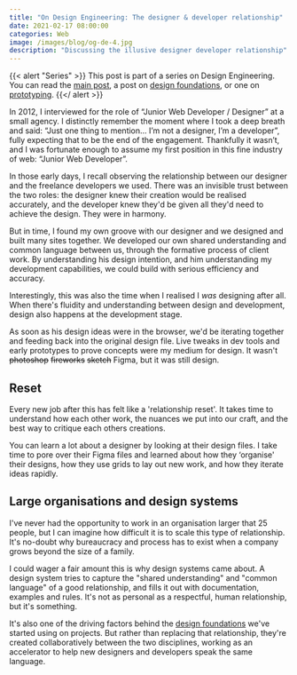```yaml
---
title: "On Design Engineering: The designer & developer relationship"
date: 2021-02-17 08:00:00
categories: Web
image: /images/blog/og-de-4.jpg
description: "Discussing the illusive designer developer relationship"
---
```


{{< alert "Series" >}}
This post is part of a series on Design Engineering. You can read the [main post](/blog/i-think-im-a-design-engineer), a post on [design foundations](/blog/design-foundations), or one on [prototyping](/blog/prototyping/).
{{</ alert >}}

In 2012, I interviewed for the role of “Junior Web Developer / Designer” at a small agency. I distinctly remember the moment where I took a deep breath and said: “Just one thing to mention… I’m not a designer, I’m a developer”, fully expecting that to be the end of the engagement. Thankfully it wasn’t, and I was fortunate enough to assume my first position in this fine industry of web: “Junior Web Developer”.

In those early days, I recall observing the relationship between our designer and the freelance developers we used. There was an invisible trust between the two roles: the designer knew their creation would be realised accurately, and the developer knew they'd be given all they'd need to achieve the design. They were in harmony.

But in time, I found my own groove with our designer and we designed and built many sites together. We developed our own shared understanding and common language between us, through the formative process of client work. By understanding his design intention, and him understanding my development capabilities, we could build with serious efficiency and accuracy.

Interestingly, this was also the time when I realised I *was* designing after all. When there's fluidity and understanding between design and development, design also happens at the development stage.

As soon as his design ideas were in the browser, we'd be iterating together and feeding back into the original design file. Live tweaks in dev tools and early prototypes to prove concepts were my medium for design. It wasn't <strike>photoshop</strike> <strike>fireworks</strike> <strike>sketch</strike> Figma, but it was still design.

## Reset

Every new job after this has felt like a 'relationship reset'. It takes time to understand how each other work, the nuances we put into our craft, and the best way to critique each others creations.

You can learn a lot about a designer by looking at their design files. I take time to pore over their Figma files and learned about how they ‘organise' their designs, how they use grids to lay out new work, and how they iterate ideas rapidly.

## Large organisations and design systems

I've never had the opportunity to work in an organisation larger that 25 people, but I can imagine how difficult it is to scale this type of relationship. It's no-doubt why bureaucracy and process has to exist when a company grows beyond the size of a family.

I could wager a fair amount this is why design systems came about. A design system tries to capture the "shared understanding" and "common language" of a good relationship, and fills it out with documentation, examples and rules. It's not as personal as a respectful, human relationship, but it's something.

It's also one of the driving factors behind the [design foundations](/blog/design-foundations) we've started using on projects. But rather than replacing that relationship, they're created collaboratively between the two disciplines, working as an accelerator to help new designers and developers speak the same language.
